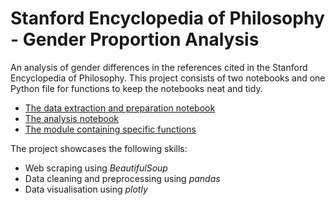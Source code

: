 # Stanford Encyclopedia of Philosophy - Gender Proportion Analysis
An analysis of gender differences in the references cited in the Stanford Encyclopedia of Philosophy. This project consists of two notebooks and one Python file for functions to keep the notebooks neat and tidy.
* [The data extraction and preparation notebook](https://github.com/fabianbeigang/SEP/blob/main/SEP_data_preprocessing_cleaning.ipynb)
* [The analysis notebook](https://nbviewer.org/github/fabianbeigang/SEP/blob/main/SEP_analysis.ipynb)
* [The module containing specific functions](https://github.com/fabianbeigang/SEP/blob/main/sep_functions.py)

The project showcases the following skills:

* Web scraping using *BeautifulSoup*
* Data cleaning and preprocessing using *pandas*
* Data visualisation using *plotly*


